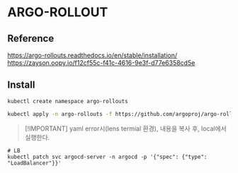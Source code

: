 # ARGO-ROLLOUT

## Reference
https://argo-rollouts.readthedocs.io/en/stable/installation/
https://zayson.oopy.io/f12cf55c-f41c-4616-9e3f-d77e6358cd5e


## Install
```bash
kubectl create namespace argo-rollouts

kubectl apply -n argo-rollouts -f https://github.com/argoproj/argo-rollouts/releases/latest/download/install.yaml

```                           

> [!IMPORTANT] yaml error시(lens termial 환경), 내용을 복사 후, local에서 실행한다.

```ingress
# LB
kubectl patch svc argocd-server -n argocd -p '{"spec": {"type": "LoadBalancer"}}'
```